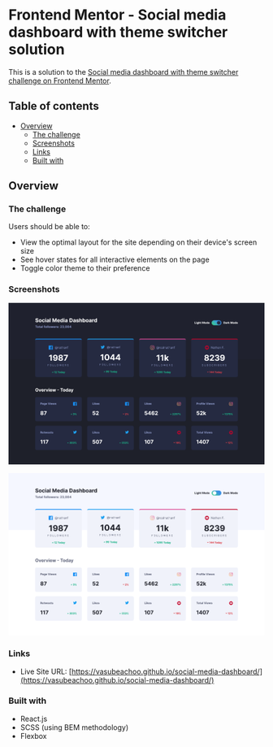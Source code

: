 # Frontend Mentor - Social media dashboard with theme switcher solution

This is a solution to the [Social media dashboard with theme switcher challenge on Frontend Mentor](https://www.frontendmentor.io/challenges/social-media-dashboard-with-theme-switcher-6oY8ozp_H). 

## Table of contents

- [Overview](#overview)
  - [The challenge](#the-challenge)
  - [Screenshots](#screenshots)
  - [Links](#links)
  - [Built with](#built-with)

## Overview

### The challenge

Users should be able to:

- View the optimal layout for the site depending on their device's screen size
- See hover states for all interactive elements on the page
- Toggle color theme to their preference

### Screenshots

![](./public/screenshot-dark.png)

![](./public/screenshot-light.png)

### Links

- Live Site URL: [https://vasubeachoo.github.io/social-media-dashboard/](https://vasubeachoo.github.io/social-media-dashboard/)

### Built with

- React.js
- SCSS (using BEM methodology)
- Flexbox